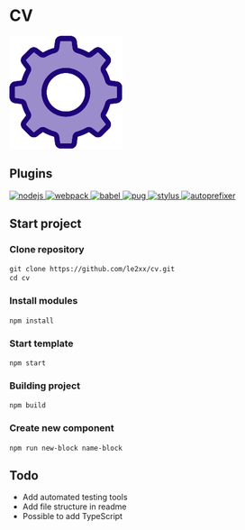 # CV

![Frontend Starter Kit](https://github.com/le2xx/frontend-starter-kit/raw/master/src/assets/images/gear.png)
  

## Plugins

<a href="https://nodejs.org/en/">
  <img alt="nodejs" src="https://upload.wikimedia.org/wikipedia/commons/d/d9/Node.js_logo.svg" width="100">
</a>
<a href="https://github.com/webpack/webpack">
  <img alt="webpack" src="https://webpack.js.org/assets/icon-square-big.svg" width="100">
</a>
<a href="https://babeljs.io/">
  <img alt="babel" src="https://raw.githubusercontent.com/babel/logo/master/babel.png" width="100">
</a>
<a href="https://pugjs.org">
  <img alt="pug" 
  src="https://cdn.rawgit.com/pugjs/pug-logo/eec436cee8fd9d1726d7839cbe99d1f694692c0c/SVG/pug-final-logo-_-colour-128.svg"
  width="100">
</a>
<a href="https://github.com/stylus/stylus">
  <img alt="stylus" src="http://stylus-lang.com/img/stylus-logo.svg" width="100">
</a>
<a href="https://github.com/postcss/autoprefixer">
  <img alt="autoprefixer" src="http://postcss.github.io/autoprefixer/logo.svg" width="100">
</a>

## Start project

### Clone repository

```
git clone https://github.com/le2xx/cv.git
cd cv
```

### Install modules

```
npm install
```

### Start template

```
npm start
```

### Building project

```
npm build
```

### Create new component

```
npm run new-block name-block
```

## Todo

* Add automated testing tools
* Add file structure in readme
* Possible to add TypeScript
